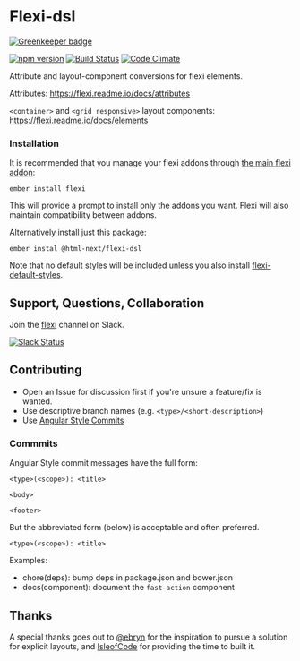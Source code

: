 # Flexi-dsl

[![Greenkeeper badge](https://badges.greenkeeper.io/html-next/flexi-dsl.svg)](https://greenkeeper.io/)

[![npm version](https://badge.fury.io/js/%40html-next%2Fflexi-dsl.svg)](https://badge.fury.io/js/%40html-next%2Fflexi-dsl)
[![Build Status](https://travis-ci.org/html-next/flexi-dsl.svg)](https://travis-ci.org/html-next/flexi-dsl)
[![Code Climate](https://codeclimate.com/github/html-next/flexi-dsl/badges/gpa.svg)](https://codeclimate.com/github/html-next/flexi-dsl)

Attribute and layout-component conversions for flexi elements.

Attributes: https://flexi.readme.io/docs/attributes

`<container>` and `<grid responsive>` layout components: https://flexi.readme.io/docs/elements

### Installation

It is recommended that you manage your flexi addons through [the main flexi addon](https://github.com/html-next/flexi):

```cli
ember install flexi
```

This will provide a prompt to install only the addons you want. Flexi will also maintain
compatibility between addons.

Alternatively install just this package:

```cli
ember instal @html-next/flexi-dsl
```

Note that no default styles will be included unless you also install [flexi-default-styles](https://github.com/html-next/flexi-default-styles).

## Support, Questions, Collaboration

Join the [flexi](https://embercommunity.slack.com/messages/e-flexi/) channel on Slack.

[![Slack Status](https://ember-community-slackin.herokuapp.com/badge.svg)](https://ember-community-slackin.herokuapp.com/)


## Contributing

 - Open an Issue for discussion first if you're unsure a feature/fix is wanted.
 - Use descriptive branch names (e.g. `<type>/<short-description>`)
 - Use [Angular Style Commits](https://github.com/angular/angular.js/blob/v1.4.8/CONTRIBUTING.md#commit)

### Commmits

Angular Style commit messages have the full form:

 ```cli
 <type>(<scope>): <title>

 <body>

 <footer>
 ```

 But the abbreviated form (below) is acceptable and often preferred.

 ```cli
 <type>(<scope>): <title>
 ```

 Examples:

 - chore(deps): bump deps in package.json and bower.json
 - docs(component): document the `fast-action` component

## Thanks

A special thanks goes out to [@ebryn](https://github.com/ebryn) for the
inspiration to pursue a solution for explicit layouts, and [IsleofCode](https://isleofcode.com)
for providing the time to built it.
